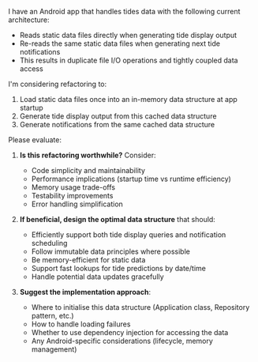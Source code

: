 I have an Android app that handles tides data with the following current architecture:
- Reads static data files directly when generating tide display output
- Re-reads the same static data files when generating next tide notifications
- This results in duplicate file I/O operations and tightly coupled data access

I'm considering refactoring to:
1. Load static data files once into an in-memory data structure at app startup
2. Generate tide display output from this cached data structure
3. Generate notifications from the same cached data structure

Please evaluate:
1. **Is this refactoring worthwhile?** Consider:
   - Code simplicity and maintainability
   - Performance implications (startup time vs runtime efficiency)
   - Memory usage trade-offs
   - Testability improvements
   - Error handling simplification

2. **If beneficial, design the optimal data structure** that should:
   - Efficiently support both tide display queries and notification scheduling
   - Follow immutable data principles where possible
   - Be memory-efficient for static data
   - Support fast lookups for tide predictions by date/time
   - Handle potential data updates gracefully

3. **Suggest the implementation approach**:
   - Where to initialise this data structure (Application class, Repository pattern, etc.)
   - How to handle loading failures
   - Whether to use dependency injection for accessing the data
   - Any Android-specific considerations (lifecycle, memory management)

